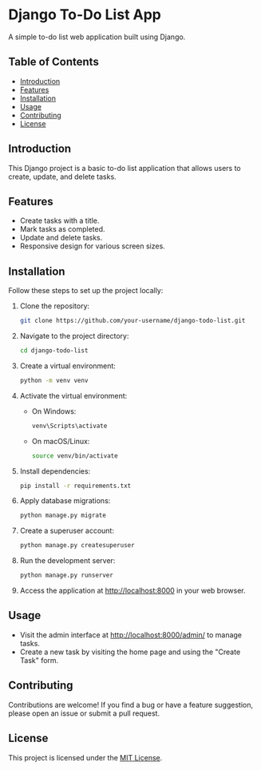 # Django To-Do List App

A simple to-do list web application built using Django.

## Table of Contents

- [Introduction](#introduction)
- [Features](#features)
- [Installation](#installation)
- [Usage](#usage)
- [Contributing](#contributing)
- [License](#license)

## Introduction

This Django project is a basic to-do list application that allows users to create, update, and delete tasks.

## Features

- Create tasks with a title.
- Mark tasks as completed.
- Update and delete tasks.
- Responsive design for various screen sizes.

## Installation

Follow these steps to set up the project locally:

1. Clone the repository:

    ```bash
    git clone https://github.com/your-username/django-todo-list.git
    ```

2. Navigate to the project directory:

    ```bash
    cd django-todo-list
    ```

3. Create a virtual environment:

    ```bash
    python -m venv venv
    ```

4. Activate the virtual environment:

    - On Windows:

        ```bash
        venv\Scripts\activate
        ```

    - On macOS/Linux:

        ```bash
        source venv/bin/activate
        ```

5. Install dependencies:

    ```bash
    pip install -r requirements.txt
    ```

6. Apply database migrations:

    ```bash
    python manage.py migrate
    ```

7. Create a superuser account:

    ```bash
    python manage.py createsuperuser
    ```

8. Run the development server:

    ```bash
    python manage.py runserver
    ```

9. Access the application at [http://localhost:8000](http://localhost:8000) in your web browser.

## Usage

- Visit the admin interface at [http://localhost:8000/admin/](http://localhost:8000/admin/) to manage tasks.
- Create a new task by visiting the home page and using the "Create Task" form.

## Contributing

Contributions are welcome! If you find a bug or have a feature suggestion, please open an issue or submit a pull request.

## License

This project is licensed under the [MIT License](LICENSE).
